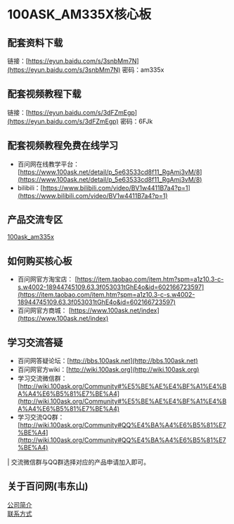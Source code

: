 # 100ASK_AM335X核心板
## 配套资料下载
链接：[https://eyun.baidu.com/s/3snbMm7N](https://eyun.baidu.com/s/3snbMm7N) 密码：am335x

## 配套视频教程下载
链接：[https://eyun.baidu.com/s/3dFZmEgp](https://eyun.baidu.com/s/3dFZmEgp) 密码：6FJk

## 配套视频教程免费在线学习
- 百问网在线教学平台：[https://www.100ask.net/detail/p_5e63533cd8f11_RgAmj3vM/8](https://www.100ask.net/detail/p_5e63533cd8f11_RgAmj3vM/8)
- bilibili：[https://www.bilibili.com/video/BV1w4411B7a4?p=1](https://www.bilibili.com/video/BV1w4411B7a4?p=1)

## 产品交流专区
[100ask_am335x](http://bbs.100ask.net/)

## 如何购买核心板
- 百问网官方淘宝店： [https://item.taobao.com/item.htm?spm=a1z10.3-c-s.w4002-18944745109.63.3f053031tGhE4o&id=602166723597](https://item.taobao.com/item.htm?spm=a1z10.3-c-s.w4002-18944745109.63.3f053031tGhE4o&id=602166723597)
- 百问网官方商城：     [https://www.100ask.net/index](https://www.100ask.net/index)

## 学习交流答疑
- 百问网答疑论坛：[http://bbs.100ask.net](http://bbs.100ask.net)
- 百问网官方wiki：[http://wiki.100ask.org](http://wiki.100ask.org)
- 学习交流微信群：[http://wiki.100ask.org/Community#%E5%BE%AE%E4%BF%A1%E4%BA%A4%E6%B5%81%E7%BE%A4](http://wiki.100ask.org/Community#%E5%BE%AE%E4%BF%A1%E4%BA%A4%E6%B5%81%E7%BE%A4)
- 学习交流QQ群：  [http://wiki.100ask.org/Community#QQ%E4%BA%A4%E6%B5%81%E7%BE%A4](http://wiki.100ask.org/Community#QQ%E4%BA%A4%E6%B5%81%E7%BE%A4)

| 交流微信群与QQ群选择对应的产品申请加入即可。

## 关于百问网(韦东山)
[公司简介](http://weidongshan.gitee.io/informationdownloadcenter/documentation/AboutUs/aboutus.html)  <br>
[联系方式](http://weidongshan.gitee.io/informationdownloadcenter/documentation/AboutUs/aboutus.html#id2)

